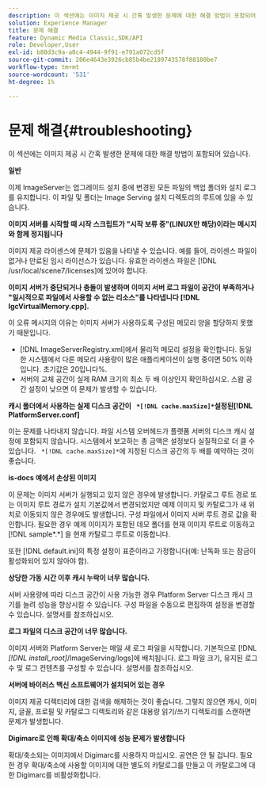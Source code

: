 ```yaml
---
description: 이 섹션에는 이미지 제공 시 간혹 발생한 문제에 대한 해결 방법이 포함되어 있습니다.
solution: Experience Manager
title: 문제 해결
feature: Dynamic Media Classic,SDK/API
role: Developer,User
exl-id: b80d3c9a-a0c4-4944-9f91-e791a072cd5f
source-git-commit: 206e4643e3926cb85b4be2189743578f88180be7
workflow-type: tm+mt
source-wordcount: '531'
ht-degree: 1%

---
```


# 문제 해결{#troubleshooting}

이 섹션에는 이미지 제공 시 간혹 발생한 문제에 대한 해결 방법이 포함되어 있습니다.

**일반**

이제 ImageServer는 업그레이드 설치 중에 변경된 모든 파일의 백업 폴더와 설치 로그를 유지합니다. 이 파일 및 폴더는 Image Serving 설치 디렉토리의 루트에 있을 수 있습니다.

**이미지 서버를 시작할 때 시작 스크립트가 &quot;시작 보류 중&quot;(LINUX만 해당)이라는 메시지와 함께 정지됩니다**

이미지 제공 라이센스에 문제가 있음을 나타낼 수 있습니다. 예를 들어, 라이센스 파일이 없거나 만료된 임시 라이선스가 있습니다. 유효한 라이센스 파일은 [!DNL /usr/local/scene7/licenses]에 있어야 합니다.

**이미지 서버가 중단되거나 충돌이 발생하며 이미지 서버 로그 파일이 공간이 부족하거나 &quot;일시적으로 파일에서 사용할 수 없는 리소스&quot;를 나타냅니다  [!DNL IgcVirtualMemory.cpp].**

이 오류 메시지의 이유는 이미지 서버가 사용하도록 구성된 메모리 양을 할당하지 못했기 때문입니다.

* [!DNL ImageServerRegistry.xml]에서 물리적 메모리 설정을 확인합니다. 동일한 시스템에서 다른 메모리 사용량이 많은 애플리케이션이 실행 중이면 50% 이하입니다. 초기값은 20입니다%.
* 서버의 교체 공간이 실제 RAM 크기의 최소 두 배 이상인지 확인하십시오. 스왑 공간 설정이 낮으면 이 문제가 발생할 수 있습니다.

**캐시 폴더에서 사용하는 실제 디스크 공간이  ` *[!DNL cache.maxSize]*`설정된[!DNL PlatformServer.conf]**

이는 문제를 나타내지 않습니다. 파일 시스템 오버헤드가 플랫폼 서버의 디스크 캐시 설정에 포함되지 않습니다. 시스템에서 보고하는 총 금액은 설정보다 실질적으로 더 클 수 있습니다. ` *[!DNL cache.maxSize]*`에 지정된 디스크 공간의 두 배를 예약하는 것이 좋습니다.

**is-docs 예에서 손상된 이미지**

이 문제는 이미지 서버가 실행되고 있지 않은 경우에 발생합니다. 카탈로그 루트 경로 또는 이미지 루트 경로가 설치 기본값에서 변경되었지만 예제 이미지 및 카탈로그가 새 위치로 이동되지 않은 경우에도 발생합니다. 구성 파일에서 이미지 서버 루트 경로 값을 확인합니다. 필요한 경우 예제 이미지가 포함된 데모 폴더를 현재 이미지 루트로 이동하고 [!DNL sample*.*] 을 현재 카탈로그 루트로 이동합니다.

또한 [!DNL default.ini]의 특정 설정이 표준이라고 가정합니다(예: 난독화 또는 잠금이 활성화되어 있지 않아야 함).

**상당한 가동 시간 이후 캐시 누락이 너무 많습니다.**

서버 사용량에 따라 디스크 공간이 사용 가능한 경우 Platform Server 디스크 캐시 크기를 늘려 성능을 향상시킬 수 있습니다. 구성 파일을 수동으로 편집하여 설정을 변경할 수 있습니다. 설명서를 참조하십시오.

**로그 파일의 디스크 공간이 너무 많습니다.**

이미지 서버와 Platform Server는 매일 새 로그 파일을 시작합니다. 기본적으로 [!DNL *[!DNL install_root]*/ImageServing/logs]에 배치됩니다. 로그 파일 크기, 유지된 로그 수 및 로그 컨텐츠를 구성할 수 있습니다. 설명서를 참조하십시오.

**서버에 바이러스 백신 소프트웨어가 설치되어 있는 경우**

이미지 제공 디렉터리에 대한 검색을 해제하는 것이 좋습니다. 그렇지 않으면 캐시, 이미지, 글꼴, 프로필 및 카탈로그 디렉토리와 같은 대용량 읽기/쓰기 디렉토리를 스캔하면 문제가 발생합니다.

**Digimarc로 인해 확대/축소 이미지에 성능 문제가 발생합니다**

확대/축소되는 이미지에서 Digimarc를 사용하지 마십시오. 공연은 안 될 겁니다. 필요한 경우 확대/축소에 사용할 이미지에 대한 별도의 카탈로그를 만들고 이 카탈로그에 대한 Digimarc를 비활성화합니다.
